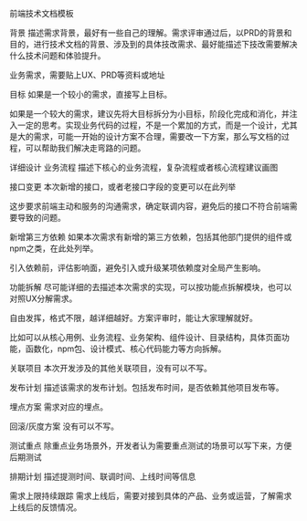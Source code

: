 前端技术文档模板

背景
描述需求背景，最好有一些自己的理解。需求评审通过后，以PRD的背景和目的，进行技术文档的背景、涉及到的具体技改需求、最好能描述下技改需要解决什么技术问题和体验提升。

业务需求，需要贴上UX、PRD等资料或地址

目标
如果是一个较小的需求，直接写上目标。

如果是一个较大的需求，建议先将大目标拆分为小目标，阶段化完成和消化，并注入一定的思考。实现业务代码的过程，不是一个累加的方式，而是一个设计，尤其是大的需求，可能一开始的设计方案不合理，需要改一下方案，那么写文档的过程，可以帮助我们解决走弯路的问题。

详细设计
业务流程
描述下核心的业务流程，复杂流程或者核心流程建议画图

接口变更
本次新增的接口，或者老接口字段的变更可以在此列举

这步要求前端主动和服务的沟通需求，确定联调内容，避免后的接口不符合前端需要导致的问题。

新增第三方依赖
如果本次需求有新增的第三方依赖，包括其他部门提供的组件或npm之类，在此处列举。

引入依赖前，评估影响面，避免引入或升级某项依赖度对全局产生影响。

功能拆解
尽可能详细的去描述本次需求的实现，可以按功能点拆解模块，也可以对照UX分解需求。

自由发挥，格式不限，越详细越好。方案评审时，能让大家理解就好。

比如可以从核心用例、业务流程、业务架构、组件设计、目录结构，具体页面功能，函数化，npm包、设计模式、核心代码能力等方向拆解。

关联项目
本次开发涉及的其他关联项目，没有可以不写。

发布计划
描述该需求的发布计划。包括发布时间，是否依赖其他项目发布等。

埋点方案
需求对应的埋点。

回滚/灰度方案
没有可以不写。

测试重点
除重点业务场景外，开发者认为需要重点测试的场景可以写下来，方便后期测试

排期计划
描述提测时间、联调时间、上线时间等信息

需求上限持续跟踪
需求上线后，需要对接到具体的产品、业务或运营，了解需求上线后的反馈情况。